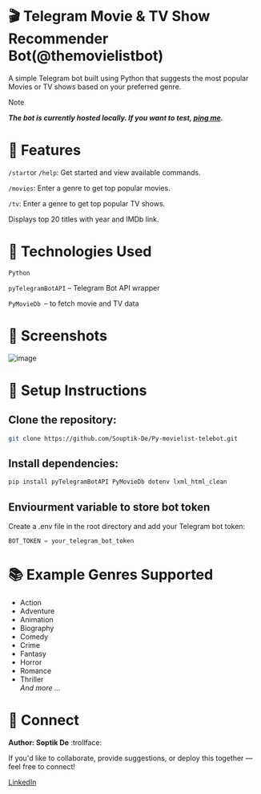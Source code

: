 # 🎬 Telegram Movie & TV Show Recommender Bot(@themovielistbot)
A simple Telegram bot built using Python that suggests the most popular Movies or TV shows based on your preferred genre. 
> [!NOTE]
> ***The bot is currently hosted locally. If you want to test, [ping me](#my-custom-anchor-point).*** 
# 🚀 Features
``/start``or ``/help``: Get started and view available commands.

``/movies``: Enter a genre to get top popular movies.

``/tv``: Enter a genre to get top popular TV shows.

Displays top 20 titles with year and IMDb link.

# 🧠 Technologies Used
``Python``

``pyTelegramBotAPI`` – Telegram Bot API wrapper

``PyMovieDb ``– to fetch movie and TV data

# 📸 Screenshots

![image](https://github.com/user-attachments/assets/e2e2ed49-f9c9-43b8-8bdd-1947d71e60d0)

# 🔧 Setup Instructions
## Clone the repository:

```bash
git clone https://github.com/Souptik-De/Py-movielist-telebot.git
```

## Install dependencies:

```bash
pip install pyTelegramBotAPI PyMovieDb dotenv lxml_html_clean
```
## Enviourment variable to store bot token
Create a .env file in the root directory and add your Telegram bot token:

````python
BOT_TOKEN = your_telegram_bot_token
````
# 📚 Example Genres Supported
* Action
* Adventure  
* Animation  
* Biography  
* Comedy  
* Crime  
* Fantasy  
* Horror  
* Romance  
* Thriller   
*And more ...*
# 📩 Connect
**Author: Soptik De** :trollface:

<a name="my-custom-anchor-point"></a>
If you'd like to collaborate, provide suggestions, or deploy this together — feel free to connect!

[LinkedIn](https://www.linkedin.com/in/souptik-de-981092334/)


